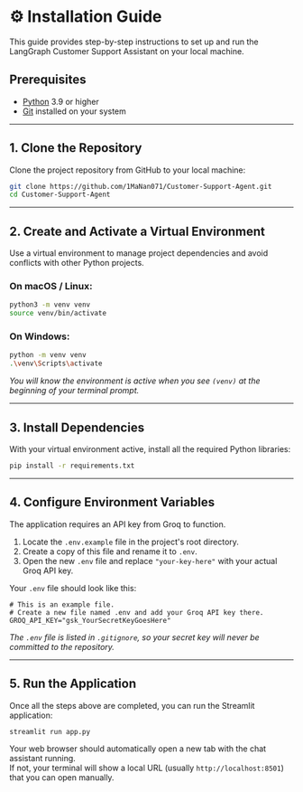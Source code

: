 # ⚙️ Installation Guide

This guide provides step-by-step instructions to set up and run the LangGraph Customer Support Assistant on your local machine.

## Prerequisites

- [Python](https://www.python.org/downloads/) 3.9 or higher
- [Git](https://git-scm.com/downloads/) installed on your system

---

## 1. Clone the Repository

Clone the project repository from GitHub to your local machine:

```bash
git clone https://github.com/1MaNan071/Customer-Support-Agent.git
cd Customer-Support-Agent
```

---

## 2. Create and Activate a Virtual Environment

Use a virtual environment to manage project dependencies and avoid conflicts with other Python projects.

### On macOS / Linux:

```bash
python3 -m venv venv
source venv/bin/activate
```

### On Windows:

```bash
python -m venv venv
.\venv\Scripts\activate
```

*You will know the environment is active when you see `(venv)` at the beginning of your terminal prompt.*

---

## 3. Install Dependencies

With your virtual environment active, install all the required Python libraries:

```bash
pip install -r requirements.txt
```

---

## 4. Configure Environment Variables

The application requires an API key from Groq to function.

1. Locate the `.env.example` file in the project's root directory.
2. Create a copy of this file and rename it to `.env`.
3. Open the new `.env` file and replace `"your-key-here"` with your actual Groq API key.

Your `.env` file should look like this:

```
# This is an example file.
# Create a new file named .env and add your Groq API key there.
GROQ_API_KEY="gsk_YourSecretKeyGoesHere"
```

*The `.env` file is listed in `.gitignore`, so your secret key will never be committed to the repository.*

---

## 5. Run the Application

Once all the steps above are completed, you can run the Streamlit application:

```bash
streamlit run app.py
```

Your web browser should automatically open a new tab with the chat assistant running.  
If not, your terminal will show a local URL (usually `http://localhost:8501`) that you can open manually.
